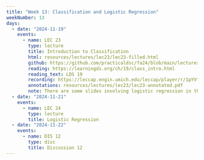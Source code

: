 ```yaml
---
title: "Week 13: Classification and Logistic Regression"
weekNumber: 13
days:
  - date: "2024-11-19"
    events:
      - name: LEC 23
        type: lecture
        title: Introduction to Classification
        html: resources/lectures/lec23/lec23-filled.html
        github: https://github.com/practicaldsc/fa24/blob/main/lectures/lec23/
        reading: https://learningds.org/ch/19/class_intro.html
        reading_text: LDS 19
        recording: https://leccap.engin.umich.edu/leccap/player/r/1pYVtk
        annotations: resources/lectures/lec23/lec23-annotated.pdf
        note: There are some slides involving logistic regression in this lecture, but we greatly improved them for Lecture 24, so look there for logistic regression!
  - date: "2024-11-21"
    events:
      - name: LEC 24
        type: lecture
        title: Logistic Regression
  - date: "2024-11-22"
    events:
      - name: DIS 12
        type: disc
        title: Discussion 12
---
```

